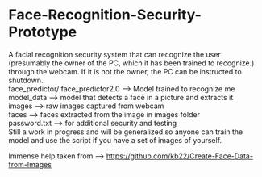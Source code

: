 # Face-Recognition-Security-Prototype
A facial recognition security system that can recognize the user (presumably the owner of the PC, which it has been trained to recognize.) through the webcam. If it is not the owner, the PC can be instructed to shutdown. 
<br>face_predictor/ face_predictor2.0 --> Model trained to recognize me
<br>model_data --> model that detects a face in a picture and extracts it
<br>images --> raw images captured from webcam
<br>faces --> faces extracted from the image in images folder
<br>password.txt --> for additional security and testing
<br> Still a work in progress and will be generalized so anyone can train the model and use the script if you have a set of images of yourself.

Immense help taken from --> https://github.com/kb22/Create-Face-Data-from-Images
